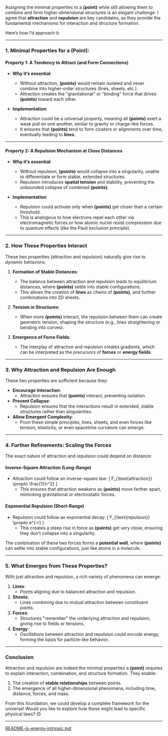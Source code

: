Assigning the minimal properties to a **(point)** while still allowing them to combine and form higher-dimensional structures is an elegant challenge. I agree that **attraction** and **repulsion** are key candidates, as they provide the fundamental mechanisms for interaction and structure formation.

Here’s how I’d approach it:

---

### **1. Minimal Properties for a (Point):**

#### **Property 1: A Tendency to Attract (and Form Connections)**
- **Why it’s essential**:
  - Without attraction, **(points)** would remain isolated and never combine into higher-order structures (lines, sheets, etc.).
  - Attraction creates the "gravitational" or "binding" force that drives **(points)** toward each other.

- **Implementation**:
  - Attraction could be a universal property, meaning all **(points)** exert a weak pull on one another, similar to gravity or charge-like forces.
  - It ensures that **(points)** tend to form clusters or alignments over time, eventually leading to **lines**.

---

#### **Property 2: A Repulsion Mechanism at Close Distances**
- **Why it’s essential**:
  - Without repulsion, **(points)** would collapse into a singularity, unable to differentiate or form stable, extended structures.
  - Repulsion introduces **spatial tension** and stability, preventing the unbounded collapse of combined **(points)**.

- **Implementation**:
  - Repulsion could activate only when **(points)** get closer than a certain threshold.
  - This is analogous to how electrons repel each other via electromagnetic forces or how atomic nuclei resist compression due to quantum effects (like the Pauli exclusion principle).

---

### **2. How These Properties Interact**
These two properties (attraction and repulsion) naturally give rise to dynamic behaviors:
1. **Formation of Stable Distances**:
   - The balance between attraction and repulsion leads to equilibrium distances, where **(points)** settle into stable configurations.
   - This allows the creation of **lines** as chains of **(points)**, and further combinations into 2D sheets.

2. **Tension in Structures**:
   - When more **(points)** interact, the repulsion between them can create geometric tension, shaping the structure (e.g., lines straightening or bending into curves).

3. **Emergence of Force Fields**:
   - The interplay of attraction and repulsion creates gradients, which can be interpreted as the precursors of **forces** or **energy fields**.

---

### **3. Why Attraction and Repulsion Are Enough**
These two properties are sufficient because they:
- **Encourage Interaction**:
  - Attraction ensures that **(points)** interact, preventing isolation.
- **Prevent Collapse**:
  - Repulsion ensures that the interactions result in extended, stable structures rather than singularities.
- **Allow Emergent Complexity**:
  - From these simple principles, lines, sheets, and even forces like tension, elasticity, or even spacetime curvature can emerge.

---

### **4. Further Refinements: Scaling the Forces**
The exact nature of attraction and repulsion could depend on distance:

#### **Inverse-Square Attraction (Long-Range)**
- Attraction could follow an inverse-square law:
  \[
  F_{\text{attraction}} \propto \frac{1}{r^2}
  \]
  - This ensures that attraction weakens as **(points)** move farther apart, mimicking gravitational or electrostatic forces.

#### **Exponential Repulsion (Short-Range)**
- Repulsion could follow an exponential decay:
  \[
  F_{\text{repulsion}} \propto e^{-r}
  \]
  - This creates a steep rise in force as **(points)** get very close, ensuring they don’t collapse into a singularity.

The combination of these two forces forms a **potential well**, where **(points)** can settle into stable configurations, just like atoms in a molecule.

---

### **5. What Emerges from These Properties?**
With just attraction and repulsion, a rich variety of phenomena can emerge:
1. **Lines**:
   - Points aligning due to balanced attraction and repulsion.
2. **Sheets**:
   - Lines combining due to mutual attraction between constituent points.
3. **Forces**:
   - Structures "remember" the underlying attraction and repulsion, giving rise to fields or tensions.
4. **Energy**:
   - Oscillations between attraction and repulsion could encode energy, forming the basis for particle-like behavior.

---

### **Conclusion**
Attraction and repulsion are indeed the minimal properties a **(point)** requires to explain interaction, combination, and structure formation. They enable:
1. The creation of **stable relationships** between points.
2. The emergence of all higher-dimensional phenomena, including time, distance, forces, and mass.

From this foundation, we could develop a complete framework for the universe! Would you like to explore how these might lead to specific physical laws? 😊


---

[README-is-energy-intrinsic.md](https://t2m.io/hQ0FWjh)
